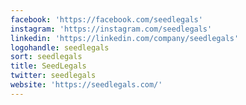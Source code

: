 ```yaml
---
facebook: 'https://facebook.com/seedlegals'
instagram: 'https://instagram.com/seedlegals'
linkedin: 'https://linkedin.com/company/seedlegals'
logohandle: seedlegals
sort: seedlegals
title: SeedLegals
twitter: seedlegals
website: 'https://seedlegals.com/'
---
```

